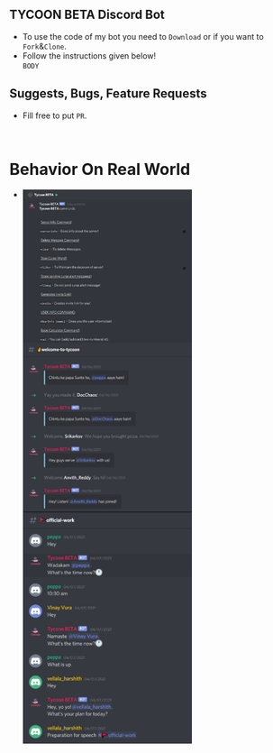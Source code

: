 ## TYCOON BETA Discord Bot
* To use the code of my bot you need to `Download` or if you want to `Fork`&`Clone`.<br>
* Follow the instructions given below!<br>
`BODY`
## Suggests, Bugs, Feature Requests
* Fill free to put `PR`.
 <br>
 
# Behavior On Real World
* <img src="Tycoon_DM_Commands.png" width="300" align="left"><br />
 <br><br/>


* <img src="tycoon_WELMSG.png" width="300" align="left"><br />
<br><br/>

 
* <img src="Tycoon_ReplyOnHi_hello.png" width="300" align="left"><br />
<br><br/>





